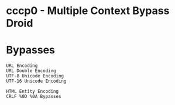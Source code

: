 # cccp0 - Multiple Context Bypass Droid

# Bypasses
```
URL Encoding
URL Double Encoding
UTF-8 Unicode Encoding
UTF-16 Unicode Encoding

HTML Entity Encoding
CRLF %0D %0A Bypasses
